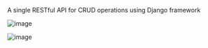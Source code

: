 A single RESTful API for CRUD operations using Django framework


![image](https://github.com/user-attachments/assets/baeebfda-62d9-4aec-8442-07ed0396ca46)

![image](https://github.com/user-attachments/assets/0c4b9520-3e20-4ea4-8785-55d08d0f8a95)
